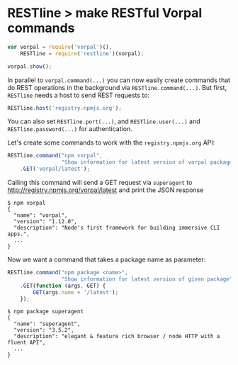 # RESTline > make RESTful Vorpal commands


```javascript
var vorpal = require('vorpal')(),
    RESTline = require('restline')(vorpal);

vorpal.show();
```

In parallel to `vorpal.command(...)` you can now easily create commands that
do REST operations in the background via `RESTline.command(...)`. But first,
`RESTline` needs a host to send REST requests to:

```javascript
RESTline.host('registry.npmjs.org');
```

You can also set `RESTline.port(...)`, and `RESTline.user(...)` and
`RESTline.password(...)` for authentication.

Let's create some commands to work with the `registry.npmjs.org` API:

```javascript
RESTline.command("npm vorpal",
                 "Show information for latest version of vorpal package")
    .GET('vorpal/latest');
```

Calling this command will send a GET request via `superagent` to
http://registry.npmjs.org/vorpal/latest and print the JSON response

```
$ npm vorpal
{
  "name": "vorpal",
  "version": "1.12.0",
  "description": "Node's first framework for building immersive CLI apps.",
  ...
}
```

Now we want a command that takes a package name as parameter:

```javascript
RESTline.command("npm package <name>",
                 "Show information for latest version of given package")
    .GET(function (args, GET) {
        GET(args.name + '/latest');
    });
```

```
$ npm package superagent
{
  "name": "superagent",
  "version": "3.5.2",
  "description": "elegant & feature rich browser / node HTTP with a fluent API",
  ...
}
```

